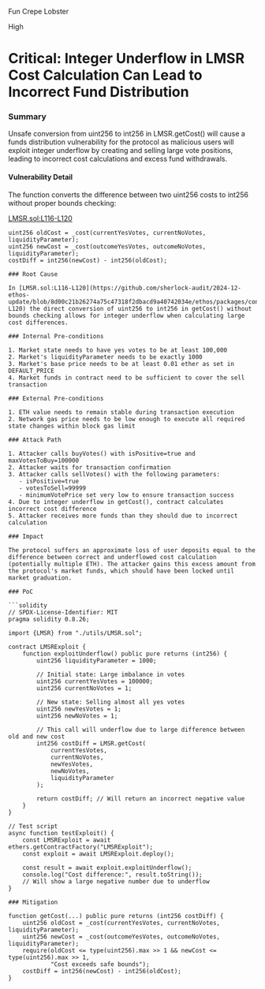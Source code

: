 Fun Crepe Lobster

High

# Critical: Integer Underflow in LMSR Cost Calculation Can Lead to Incorrect Fund Distribution

### Summary

Unsafe conversion from uint256 to int256 in LMSR.getCost() will cause a funds distribution vulnerability for the protocol as malicious users will exploit integer underflow by creating and selling large vote positions, leading to incorrect cost calculations and excess fund withdrawals.

#### Vulnerability Detail
The function converts the difference between two uint256 costs to int256 without proper bounds checking:

[LMSR.sol:L116-L120](https://github.com/sherlock-audit/2024-12-ethos-update/blob/8d00c21b26274a75c47318f2dbacd9a40742034e/ethos/packages/contracts/contracts/utils/LMSR.sol#L116-L120)
```solidity
uint256 oldCost = _cost(currentYesVotes, currentNoVotes, liquidityParameter);
uint256 newCost = _cost(outcomeYesVotes, outcomeNoVotes, liquidityParameter);
costDiff = int256(newCost) - int256(oldCost);

### Root Cause

In [LMSR.sol:L116-L120](https://github.com/sherlock-audit/2024-12-ethos-update/blob/8d00c21b26274a75c47318f2dbacd9a40742034e/ethos/packages/contracts/contracts/utils/LMSR.sol#L116-L120) the direct conversion of uint256 to int256 in getCost() without bounds checking allows for integer underflow when calculating large cost differences.

### Internal Pre-conditions

1. Market state needs to have yes votes to be at least 100,000
2. Market's liquidityParameter needs to be exactly 1000
3. Market's base price needs to be at least 0.01 ether as set in DEFAULT_PRICE
4. Market funds in contract need to be sufficient to cover the sell transaction

### External Pre-conditions

1. ETH value needs to remain stable during transaction execution
2. Network gas price needs to be low enough to execute all required state changes within block gas limit

### Attack Path

1. Attacker calls buyVotes() with isPositive=true and maxVotesToBuy=100000
2. Attacker waits for transaction confirmation
3. Attacker calls sellVotes() with the following parameters:
   - isPositive=true
   - votesToSell=99999
   - minimumVotePrice set very low to ensure transaction success
4. Due to integer underflow in getCost(), contract calculates incorrect cost difference
5. Attacker receives more funds than they should due to incorrect calculation

### Impact

The protocol suffers an approximate loss of user deposits equal to the difference between correct and underflowed cost calculation (potentially multiple ETH). The attacker gains this excess amount from the protocol's market funds, which should have been locked until market graduation.

### PoC

```solidity
// SPDX-License-Identifier: MIT
pragma solidity 0.8.26;

import {LMSR} from "./utils/LMSR.sol";

contract LMSRExploit {
    function exploitUnderflow() public pure returns (int256) {
        uint256 liquidityParameter = 1000;
        
        // Initial state: Large imbalance in votes
        uint256 currentYesVotes = 100000;
        uint256 currentNoVotes = 1;
        
        // New state: Selling almost all yes votes
        uint256 newYesVotes = 1;
        uint256 newNoVotes = 1;
        
        // This call will underflow due to large difference between old and new cost
        int256 costDiff = LMSR.getCost(
            currentYesVotes,
            currentNoVotes,
            newYesVotes,
            newNoVotes,
            liquidityParameter
        );
        
        return costDiff; // Will return an incorrect negative value
    }
}

// Test script
async function testExploit() {
    const LMSRExploit = await ethers.getContractFactory("LMSRExploit");
    const exploit = await LMSRExploit.deploy();
    
    const result = await exploit.exploitUnderflow();
    console.log("Cost difference:", result.toString());
    // Will show a large negative number due to underflow
}

### Mitigation

function getCost(...) public pure returns (int256 costDiff) {
    uint256 oldCost = _cost(currentYesVotes, currentNoVotes, liquidityParameter);
    uint256 newCost = _cost(outcomeYesVotes, outcomeNoVotes, liquidityParameter);
    require(oldCost <= type(uint256).max >> 1 && newCost <= type(uint256).max >> 1, 
            "Cost exceeds safe bounds");
    costDiff = int256(newCost) - int256(oldCost);
}